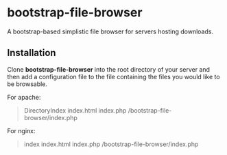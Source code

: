 bootstrap-file-browser
======================

A bootstrap-based simplistic file browser for servers hosting downloads.

Installation
------------

Clone **bootstrap-file-browser** into the root directory of your server and then add a configuration file
to the file containing the files you would like to be browsable.

For apache:

> DirectoryIndex  index.html  index.php  /bootstrap-file-browser/index.php
   
For nginx:

> index  index.html  index.php  /bootstrap-file-browser/index.php
